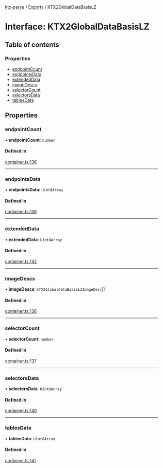 [ktx-parse](../README.md) / [Exports](../modules.md) / KTX2GlobalDataBasisLZ

# Interface: KTX2GlobalDataBasisLZ

## Table of contents

### Properties

- [endpointCount](KTX2GlobalDataBasisLZ.md#endpointcount)
- [endpointsData](KTX2GlobalDataBasisLZ.md#endpointsdata)
- [extendedData](KTX2GlobalDataBasisLZ.md#extendeddata)
- [imageDescs](KTX2GlobalDataBasisLZ.md#imagedescs)
- [selectorCount](KTX2GlobalDataBasisLZ.md#selectorcount)
- [selectorsData](KTX2GlobalDataBasisLZ.md#selectorsdata)
- [tablesData](KTX2GlobalDataBasisLZ.md#tablesdata)

## Properties

### endpointCount

• **endpointCount**: `number`

#### Defined in

[container.ts:136](https://github.com/donmccurdy/KTX-Parse/blob/dd84931/src/container.ts#L136)

___

### endpointsData

• **endpointsData**: `Uint8Array`

#### Defined in

[container.ts:139](https://github.com/donmccurdy/KTX-Parse/blob/dd84931/src/container.ts#L139)

___

### extendedData

• **extendedData**: `Uint8Array`

#### Defined in

[container.ts:142](https://github.com/donmccurdy/KTX-Parse/blob/dd84931/src/container.ts#L142)

___

### imageDescs

• **imageDescs**: `KTX2GlobalDataBasisLZImageDesc`[]

#### Defined in

[container.ts:138](https://github.com/donmccurdy/KTX-Parse/blob/dd84931/src/container.ts#L138)

___

### selectorCount

• **selectorCount**: `number`

#### Defined in

[container.ts:137](https://github.com/donmccurdy/KTX-Parse/blob/dd84931/src/container.ts#L137)

___

### selectorsData

• **selectorsData**: `Uint8Array`

#### Defined in

[container.ts:140](https://github.com/donmccurdy/KTX-Parse/blob/dd84931/src/container.ts#L140)

___

### tablesData

• **tablesData**: `Uint8Array`

#### Defined in

[container.ts:141](https://github.com/donmccurdy/KTX-Parse/blob/dd84931/src/container.ts#L141)
